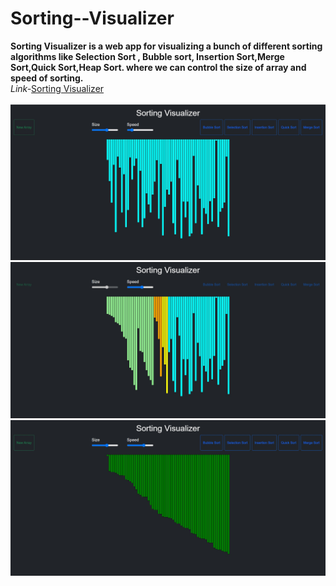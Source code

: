 # Sorting--Visualizer

**Sorting Visualizer is a web app for visualizing a bunch of different sorting algorithms like Selection Sort , Bubble sort, Insertion Sort,Merge Sort,Quick Sort,Heap Sort. where we can control the size of array and speed of sorting.**<br/>
_Link-_[Sorting Visualizer](https://62cdd0574c6a57009c155311--earnest-beijinho-42d158.netlify.app/) <br/><br/>
![Initail](https://github.com/shubhamvit23/Sorting--Visualizer/blob/main/intial.jpg)<br/>
![Running](https://github.com/shubhamvit23/Sorting--Visualizer/blob/main/running.jpg)<br/>
![Final](https://github.com/shubhamvit23/Sorting--Visualizer/blob/main/finished.jpg)

